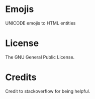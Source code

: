 # Emojis

UNICODE emojis to HTML entities

# License
The GNU General Public License.

# Credits
Credit to stackoverflow for being helpful.
